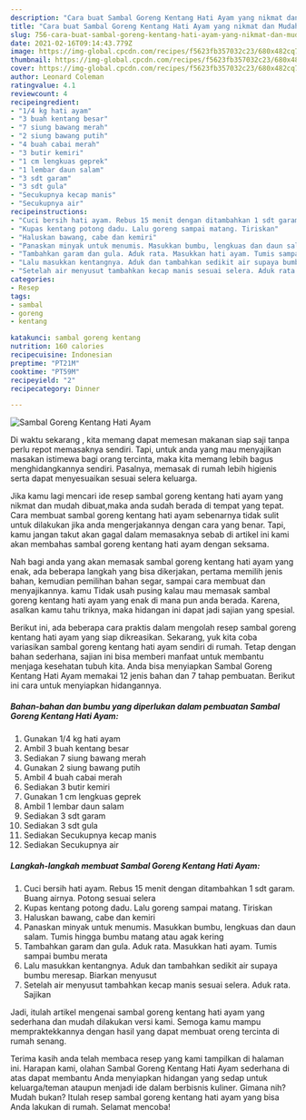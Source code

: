 ```yaml
---
description: "Cara buat Sambal Goreng Kentang Hati Ayam yang nikmat dan Mudah Dibuat"
title: "Cara buat Sambal Goreng Kentang Hati Ayam yang nikmat dan Mudah Dibuat"
slug: 756-cara-buat-sambal-goreng-kentang-hati-ayam-yang-nikmat-dan-mudah-dibuat
date: 2021-02-16T09:14:43.779Z
image: https://img-global.cpcdn.com/recipes/f5623fb357032c23/680x482cq70/sambal-goreng-kentang-hati-ayam-foto-resep-utama.jpg
thumbnail: https://img-global.cpcdn.com/recipes/f5623fb357032c23/680x482cq70/sambal-goreng-kentang-hati-ayam-foto-resep-utama.jpg
cover: https://img-global.cpcdn.com/recipes/f5623fb357032c23/680x482cq70/sambal-goreng-kentang-hati-ayam-foto-resep-utama.jpg
author: Leonard Coleman
ratingvalue: 4.1
reviewcount: 4
recipeingredient:
- "1/4 kg hati ayam"
- "3 buah kentang besar"
- "7 siung bawang merah"
- "2 siung bawang putih"
- "4 buah cabai merah"
- "3 butir kemiri"
- "1 cm lengkuas geprek"
- "1 lembar daun salam"
- "3 sdt garam"
- "3 sdt gula"
- "Secukupnya kecap manis"
- "Secukupnya air"
recipeinstructions:
- "Cuci bersih hati ayam. Rebus 15 menit dengan ditambahkan 1 sdt garam. Buang airnya. Potong sesuai selera"
- "Kupas kentang potong dadu. Lalu goreng sampai matang. Tiriskan"
- "Haluskan bawang, cabe dan kemiri"
- "Panaskan minyak untuk menumis. Masukkan bumbu, lengkuas dan daun salam. Tumis hingga bumbu matang atau agak kering"
- "Tambahkan garam dan gula. Aduk rata. Masukkan hati ayam. Tumis sampai bumbu merata"
- "Lalu masukkan kentangnya. Aduk dan tambahkan sedikit air supaya bumbu meresap. Biarkan menyusut"
- "Setelah air menyusut tambahkan kecap manis sesuai selera. Aduk rata. Sajikan"
categories:
- Resep
tags:
- sambal
- goreng
- kentang

katakunci: sambal goreng kentang 
nutrition: 160 calories
recipecuisine: Indonesian
preptime: "PT21M"
cooktime: "PT59M"
recipeyield: "2"
recipecategory: Dinner

---
```



![Sambal Goreng Kentang Hati Ayam](https://img-global.cpcdn.com/recipes/f5623fb357032c23/680x482cq70/sambal-goreng-kentang-hati-ayam-foto-resep-utama.jpg)

Di waktu  sekarang , kita memang dapat memesan makanan siap saji tanpa perlu repot memasaknya sendiri. Tapi, untuk anda yang mau menyajikan masakan istimewa bagi orang tercinta, maka kita memang lebih bagus menghidangkannya sendiri. Pasalnya, memasak di rumah lebih higienis serta dapat menyesuaikan sesuai selera keluarga.

Jika kamu lagi mencari ide resep sambal goreng kentang hati ayam yang nikmat dan mudah dibuat,maka anda sudah berada di tempat yang tepat. Cara membuat sambal goreng kentang hati ayam  sebenarnya tidak sulit untuk dilakukan jika anda mengerjakannya dengan cara yang benar. Tapi, kamu jangan takut akan gagal dalam memasaknya 
sebab di artikel ini kami akan membahas sambal goreng kentang hati ayam dengan seksama.  



Nah bagi anda yang akan memasak sambal goreng kentang hati ayam yang enak, ada beberapa langkah yang bisa dikerjakan, pertama memilih jenis bahan, kemudian pemilihan bahan segar, sampai cara membuat dan menyajikannya. kamu Tidak usah pusing kalau mau memasak sambal goreng kentang hati ayam yang enak di mana pun anda berada. Karena, asalkan kamu  tahu triknya, maka hidangan ini dapat jadi sajian yang spesial.

Berikut ini, ada beberapa cara praktis  dalam mengolah resep sambal goreng kentang hati ayam yang siap dikreasikan. Sekarang, yuk kita coba variasikan sambal goreng kentang hati ayam sendiri di rumah. Tetap dengan bahan sederhana, sajian ini bisa memberi manfaat untuk membantu menjaga kesehatan tubuh kita. Anda bisa menyiapkan Sambal Goreng Kentang Hati Ayam memakai 12 jenis bahan dan 7 tahap pembuatan. Berikut ini cara untuk menyiapkan hidangannya.

<!--inarticleads1-->

##### Bahan-bahan dan bumbu yang diperlukan dalam pembuatan Sambal Goreng Kentang Hati Ayam:

1. Gunakan 1/4 kg hati ayam
1. Ambil 3 buah kentang besar
1. Sediakan 7 siung bawang merah
1. Gunakan 2 siung bawang putih
1. Ambil 4 buah cabai merah
1. Sediakan 3 butir kemiri
1. Gunakan 1 cm lengkuas geprek
1. Ambil 1 lembar daun salam
1. Sediakan 3 sdt garam
1. Sediakan 3 sdt gula
1. Sediakan Secukupnya kecap manis
1. Sediakan Secukupnya air




<!--inarticleads2-->

##### Langkah-langkah membuat Sambal Goreng Kentang Hati Ayam:

1. Cuci bersih hati ayam. Rebus 15 menit dengan ditambahkan 1 sdt garam. Buang airnya. Potong sesuai selera
1. Kupas kentang potong dadu. Lalu goreng sampai matang. Tiriskan
1. Haluskan bawang, cabe dan kemiri
1. Panaskan minyak untuk menumis. Masukkan bumbu, lengkuas dan daun salam. Tumis hingga bumbu matang atau agak kering
1. Tambahkan garam dan gula. Aduk rata. Masukkan hati ayam. Tumis sampai bumbu merata
1. Lalu masukkan kentangnya. Aduk dan tambahkan sedikit air supaya bumbu meresap. Biarkan menyusut
1. Setelah air menyusut tambahkan kecap manis sesuai selera. Aduk rata. Sajikan




Jadi, itulah artikel mengenai  sambal goreng kentang hati ayam  yang sederhana dan mudah dilakukan versi kami. Semoga kamu mampu mempraktekkannya dengan hasil yang dapat membuat oreng tercinta di rumah senang. 

Terima kasih anda telah membaca resep yang kami tampilkan di halaman ini. Harapan kami, olahan  Sambal Goreng Kentang Hati Ayam sederhana di atas dapat membantu Anda menyiapkan hidangan yang sedap untuk keluarga/teman ataupun menjadi ide dalam berbisnis kuliner. Gimana nih? Mudah bukan? Itulah resep sambal goreng kentang hati ayam yang bisa Anda lakukan di rumah. Selamat mencoba!

